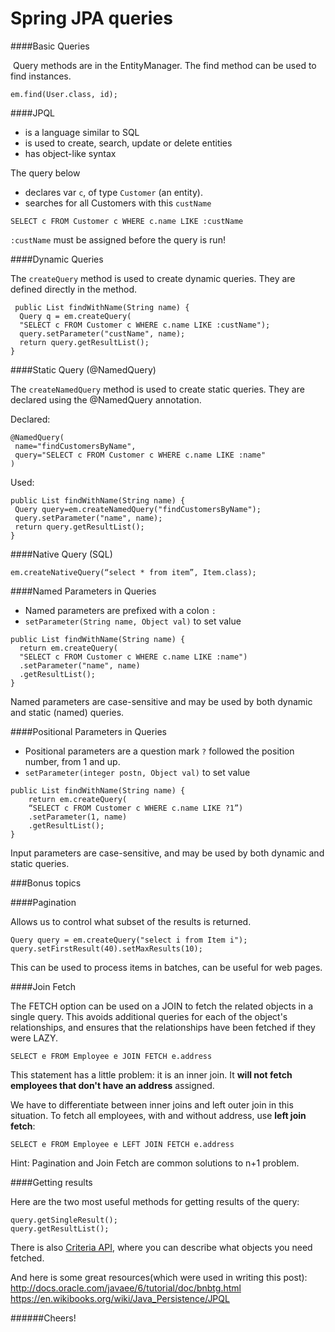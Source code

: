 # Spring JPA queries

####Basic Queries

 Query methods are in the EntityManager.
The find method can be used to find instances.

```
em.find(User.class, id);
```

####JPQL

* is a language similar to SQL
* is used to create, search, update or delete entities
* has object-like syntax

The query below

* declares var `c`, of type `Customer` (an entity).
* searches for all Customers with this `custName`


```
SELECT c FROM Customer c WHERE c.name LIKE :custName
```

`:custName` must be assigned before the query is run!

####Dynamic Queries

The `createQuery` method is used to create dynamic queries.
They are defined directly in the method.

```
 public List findWithName(String name) {
  Query q = em.createQuery(
  "SELECT c FROM Customer c WHERE c.name LIKE :custName");
  query.setParameter("custName", name);
  return query.getResultList();
}
```

####Static Query (@NamedQuery)

The `createNamedQuery` method is used to create static queries.
They are declared using the @NamedQuery annotation.

Declared:
```
@NamedQuery( 
 name="findCustomersByName", 
 query="SELECT c FROM Customer c WHERE c.name LIKE :name"
)
```
Used:
```
public List findWithName(String name) { 
 Query query=em.createNamedQuery("findCustomersByName");
 query.setParameter("name", name); 
 return query.getResultList();
}
```

####Native Query (SQL)

```
em.createNativeQuery(“select * from item”, Item.class);
```

####Named Parameters in Queries

* Named parameters are prefixed with a colon `:`
* `setParameter(String name, Object val)` to set value

```
public List findWithName(String name) {
  return em.createQuery(
  "SELECT c FROM Customer c WHERE c.name LIKE :name")
  .setParameter("name", name)
  .getResultList();
}
```

Named parameters are case-sensitive and may be used by both dynamic and static (named) queries.

####Positional Parameters in Queries

* Positional parameters are a question mark `?` followed the position number, from 1 and up.
* `setParameter(integer postn, Object val)` to set value

```
public List findWithName(String name) {
    return em.createQuery(
    “SELECT c FROM Customer c WHERE c.name LIKE ?1”)
    .setParameter(1, name)
    .getResultList();
}
```

Input parameters are case-sensitive, and may be used by both dynamic and static queries.

###Bonus topics

####Pagination

Allows us to control what subset of the results is returned.

```
Query query = em.createQuery("select i from Item i");
query.setFirstResult(40).setMaxResults(10);
```

This can be used to process items in batches, can be useful for web pages.


####Join Fetch

The FETCH option can be used on a JOIN to fetch the related objects in a single query. This avoids additional queries for each of the object's relationships, and ensures that the relationships have been fetched if they were LAZY.

```
SELECT e FROM Employee e JOIN FETCH e.address
```
This statement has a little problem: it is an inner join. It **will not fetch employees that don't have an address** assigned.

We have to differentiate between inner joins and left outer join in this situation.
To fetch all employees, with and without address, use **left join fetch**:

```
SELECT e FROM Employee e LEFT JOIN FETCH e.address
```

Hint:
Pagination and Join Fetch are common solutions to n+1 problem.

####Getting results

Here are the two most useful methods for getting results of the query:

```
query.getSingleResult();
query.getResultList();
```

There is also [Criteria API](http://docs.oracle.com/javaee/6/api/javax/persistence/criteria/CriteriaQuery.html), where you can describe what objects you need fetched.

And here is some great resources(which were used in writing this post):
http://docs.oracle.com/javaee/6/tutorial/doc/bnbtg.html
https://en.wikibooks.org/wiki/Java_Persistence/JPQL

######Cheers!
